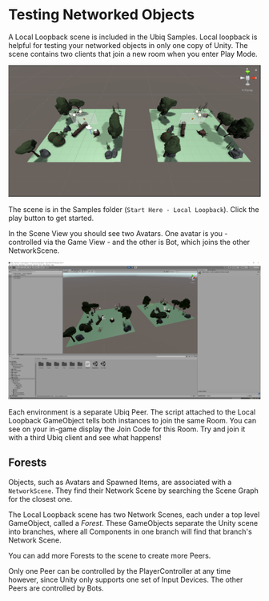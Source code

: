 # Testing Networked Objects

A Local Loopback scene is included in the Ubiq Samples. Local loopback is helpful for testing your networked objects in only one copy of Unity. The scene contains two clients that join a new room when you enter Play Mode.

![](images/6d75e6c4-a29b-458e-909c-847b7da0796d.png)

The scene is in the Samples folder (`Start Here - Local Loopback`). Click the play button to get started.

In the Scene View you should see two Avatars. One avatar is you - controlled via the Game View - and the other is Bot, which joins the other NetworkScene. 

![](images/b452b4c9-e186-415c-b026-a79cc24f9151.png)

Each environment is a separate Ubiq Peer. The script attached to the Local Loopback GameObject tells both instances to join the same Room. You can see on your in-game display the Join Code for this Room. Try and join it with a third Ubiq client and see what happens!

## Forests

Objects, such as Avatars and Spawned Items, are associated with a `NetworkScene`. They find their Network Scene by searching the Scene Graph for the closest one.

The Local Loopback scene has two Network Scenes, each under a top level GameObject, called a *Forest*. These GameObjects separate the Unity scene into branches, where all Components in one branch will find that branch's Network Scene.

You can add more Forests to the scene to create more Peers.

Only one Peer can be controlled by the PlayerController at any time however, since Unity only supports one set of Input Devices. The other Peers are controlled by Bots.

